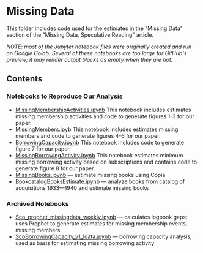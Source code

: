 # Missing Data

This folder includes code used for the estimates in the "Missing Data" section of the "Missing Data, Speculative Reading" article.

*NOTE: most of the Jupyter notebook files were originally created and run on Google Colab. Several of these notebooks are too large for GitHub's preview; it may render output blocks as empty when they are not.*

## Contents

### Notebooks to Reproduce Our Analysis

- [MissingMembershipActivities.ipynb](MissingMembershipActivities.ipynb) This notebook includes estimates missing membership activities and code to generate figures 1-3 for our paper.
- [MissingMembers.ipyb](MissingMembers.ipynb) This notebook includes estimates missing members and code to generate figures 4-6 for our paper.
- [BorrowingCapacity.ipynb](BorrowingCapacity.ipynb) This notebook includes code to generate figure 7 for our paper.
- [MissingBorrowingActivity.ipynb](MissingBorrowingActivity.ipynb) This notebook estimates minimum missing borrowing activity based on subscriptions and contains code to generate figure 8 for our paper.
- [MissingBooks.ipynb](MissingBooks.ipynb) — estimate missing books using Copia
- [BookcatalogBooksEstimate.ipynb](BookcatalogBooksEstimate.ipynb) — analyze books from catalog of acquisitions 1933—1940 and estimate missing books

### Archived Notebooks

- [Sco_prophet_missingdata_weekly.ipynb](archived_notebooks/Sco_prophet_missingdata_weekly.ipynb) — calculates logbook gaps; uses Prophet to generate estimates for missing membership events, missing members
- [ScoBorrowingCapacity_v1_1data.ipynb](archived_notebooks/ScoBorrowingCapacity_v1_1data.ipynb) — borrowing capacity analysis; used as basis for estimating missing borrowing activity

